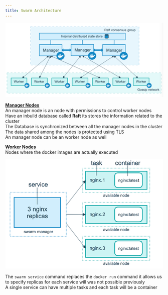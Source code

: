 ```yaml
---
title: Swarm Architecture
---
```


![Docker Swarm Architecture|550](../images/docker_swarm_architecture.png)

**<u>Manager Nodes</u>**  
An manager node is an node with permissions to control worker nodes  
Have an inbuild database called **Raft** its stores the information related to the cluster  
The Database is synchronized between all the manager nodes in the cluster  
The data shared among the nodes is protected using TLS  
An manager node can be an worker node as well

**<u>Worker Nodes</u>**  
Nodes where the docker images are actually executed

![Docker Swarm Services|450](../images/docker_swarm_services_and_tasks.png)

The `swarm service` command replaces the `docker run` command it allows us to specify replicas for each service will was not possible previously  
A single service can have multiple tasks and each task will be a container